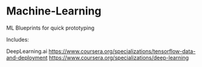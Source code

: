 # Machine-Learning
ML Blueprints for quick prototyping 

Includes:

DeepLearning.ai
https://www.coursera.org/specializations/tensorflow-data-and-deployment
https://www.coursera.org/specializations/deep-learning
